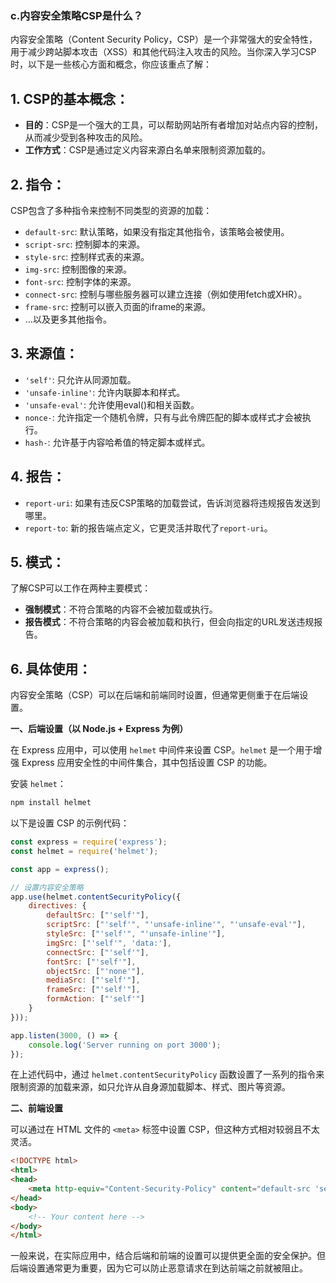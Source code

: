 
### **c.内容安全策略CSP是什么？**

内容安全策略（Content Security Policy，CSP）是一个非常强大的安全特性，用于减少跨站脚本攻击（XSS）和其他代码注入攻击的风险。当你深入学习CSP时，以下是一些核心方面和概念，你应该重点了解：

## 1. CSP的基本概念：
   - **目的**：CSP是一个强大的工具，可以帮助网站所有者增加对站点内容的控制，从而减少受到各种攻击的风险。
   - **工作方式**：CSP是通过定义内容来源白名单来限制资源加载的。

## 2. 指令：
CSP包含了多种指令来控制不同类型的资源的加载：
   - `default-src`: 默认策略，如果没有指定其他指令，该策略会被使用。
   - `script-src`: 控制脚本的来源。
   - `style-src`: 控制样式表的来源。
   - `img-src`: 控制图像的来源。
   - `font-src`: 控制字体的来源。
   - `connect-src`: 控制与哪些服务器可以建立连接（例如使用fetch或XHR）。
   - `frame-src`: 控制可以嵌入页面的iframe的来源。
   - …以及更多其他指令。

## 3. 来源值：
   - `'self'`: 只允许从同源加载。
   - `'unsafe-inline'`: 允许内联脚本和样式。
   - `'unsafe-eval'`: 允许使用eval()和相关函数。
   - `nonce-`: 允许指定一个随机令牌，只有与此令牌匹配的脚本或样式才会被执行。
   - `hash-`: 允许基于内容哈希值的特定脚本或样式。

## 4. 报告：
   - `report-uri`: 如果有违反CSP策略的加载尝试，告诉浏览器将违规报告发送到哪里。
   - `report-to`: 新的报告端点定义，它更灵活并取代了`report-uri`。

## 5. 模式：
  了解CSP可以工作在两种主要模式：
   - **强制模式**：不符合策略的内容不会被加载或执行。
   - **报告模式**：不符合策略的内容会被加载和执行，但会向指定的URL发送违规报告。

## 6. 具体使用：

内容安全策略（CSP）可以在后端和前端同时设置，但通常更侧重于在后端设置。

**一、后端设置（以 Node.js + Express 为例）**

在 Express 应用中，可以使用 `helmet` 中间件来设置 CSP。`helmet` 是一个用于增强 Express 应用安全性的中间件集合，其中包括设置 CSP 的功能。

安装 `helmet`：

```bash
npm install helmet
```

以下是设置 CSP 的示例代码：

```javascript
const express = require('express');
const helmet = require('helmet');

const app = express();

// 设置内容安全策略
app.use(helmet.contentSecurityPolicy({
    directives: {
        defaultSrc: ["'self'"],
        scriptSrc: ["'self'", "'unsafe-inline'", "'unsafe-eval'"],
        styleSrc: ["'self'", "'unsafe-inline'"],
        imgSrc: ["'self'", 'data:'],
        connectSrc: ["'self'"],
        fontSrc: ["'self'"],
        objectSrc: ["'none'"],
        mediaSrc: ["'self'"],
        frameSrc: ["'self'"],
        formAction: ["'self'"]
    }
}));

app.listen(3000, () => {
    console.log('Server running on port 3000');
});
```

在上述代码中，通过 `helmet.contentSecurityPolicy` 函数设置了一系列的指令来限制资源的加载来源，如只允许从自身源加载脚本、样式、图片等资源。

**二、前端设置**

可以通过在 HTML 文件的 `<meta>` 标签中设置 CSP，但这种方式相对较弱且不太灵活。

```html
<!DOCTYPE html>
<html>
<head>
    <meta http-equiv="Content-Security-Policy" content="default-src 'self'; script-src 'self' 'unsafe-inline' 'unsafe-eval'; style-src 'self' 'unsafe-inline';">
</head>
<body>
    <!-- Your content here -->
</body>
</html>
```

一般来说，在实际应用中，结合后端和前端的设置可以提供更全面的安全保护。但后端设置通常更为重要，因为它可以防止恶意请求在到达前端之前就被阻止。

